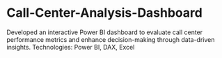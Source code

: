 # Call-Center-Analysis-Dashboard
Developed an interactive Power BI dashboard to evaluate call center performance metrics and enhance decision-making through data-driven insights. Technologies: Power BI, DAX, Excel
